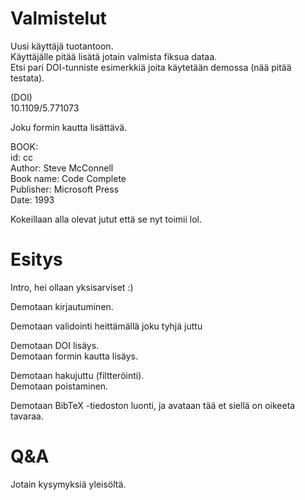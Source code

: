 # Valmistelut

Uusi käyttäjä tuotantoon.  
Käyttäjälle pitää lisätä jotain valmista fiksua dataa.  
Etsi pari DOI-tunniste esimerkkiä joita käytetään demossa (nää pitää testata).

(DOI)  
10.1109/5.771073

Joku formin kautta lisättävä.

BOOK:  
id: cc  
Author: Steve McConnell  
Book name: Code Complete  
Publisher: Microsoft Press  
Date: 1993

Kokeillaan alla olevat jutut että se nyt toimii lol.

# Esitys

Intro, hei ollaan yksisarviset :)

Demotaan kirjautuminen.

Demotaan validointi heittämällä joku tyhjä juttu

Demotaan DOI lisäys.  
Demotaan formin kautta lisäys.

Demotaan hakujuttu (filtteröinti).  
Demotaan poistaminen.

Demotaan BibTeX -tiedoston luonti, ja avataan tää et siellä on oikeeta tavaraa.

# Q&A

Jotain kysymyksiä yleisöltä.
